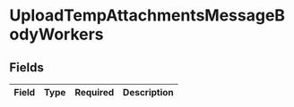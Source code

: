 # UploadTempAttachmentsMessageBodyWorkers


## Fields

| Field       | Type        | Required    | Description |
| ----------- | ----------- | ----------- | ----------- |